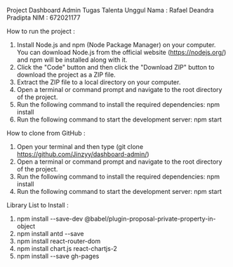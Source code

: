 Project Dashboard Admin Tugas Talenta Unggul
Nama : Rafael Deandra Pradipta
NIM : 672021177

How to run the project : 

1. Install Node.js and npm (Node Package Manager) on your computer. You can download Node.js from the official website (https://nodejs.org/) and npm will be installed along with it.
2. Click the "Code" button and then click the "Download ZIP" button to download the project as a ZIP file.
3. Extract the ZIP file to a local directory on your computer.
4. Open a terminal or command prompt and navigate to the root directory of the project.
5. Run the following command to install the required dependencies:  npm install
6. Run the following command to start the development server: npm start

How to clone from GitHub :

1. Open your terminal and then type (git clone https://github.com/Jinzyy/dashboard-admin/)
2. Open a terminal or command prompt and navigate to the root directory of the project.
3. Run the following command to install the required dependencies:  npm install
4. Run the following command to start the development server: npm start

Library List to Install : 
1. npm install --save-dev @babel/plugin-proposal-private-property-in-object
2. npm install antd --save
3. npm install react-router-dom
4. npm install chart.js react-chartjs-2
5. npm install --save gh-pages
